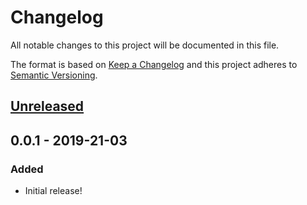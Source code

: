 # Changelog
All notable changes to this project will be documented in this file.

The format is based on [Keep a Changelog](http://keepachangelog.com/en/1.0.0/)
and this project adheres to [Semantic Versioning](http://semver.org/spec/v2.0.0.html).

## [Unreleased]

## 0.0.1 - 2019-21-03
### Added
- Initial release!

[Unreleased]: https://github.com/OSC/bc_osc_rstudio_server/compare/v0.0.1...HEAD
